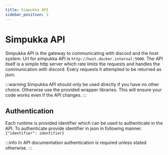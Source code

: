 ```yaml
---
title: Simpukka API
sidebar_position: 3
---
```

# Simpukka API
Simpukka API is the gateway to communicating with discord and the host system. Url for simpukka API is `http://host.docker.internal:5000`. The API itself is a simple http server which rate limits the requests and handles the communication with discord. Every requests it attempted to be returned as json.

:::warning
Simpukka API should only be used directly if you have no other choice. Otherwise use the provided wrapper libraries. This will ensure your code works even if the API changes.
:::

## Authentication
Each runtime is provided identifier which can be used to authenticate in the API. To authenticate provide identifier in json in following manner. `{"identifier": identifier}`

:::info
In API documentation authentication is required unless stated otherwise.
:::
